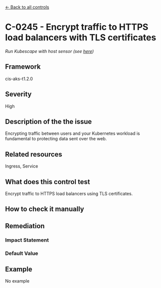 [← Back to all controls](index.md)

# C-0245 - Encrypt traffic to HTTPS load balancers with TLS certificates

_Run Kubescape with host sensor (see [here](../../components/host-sensor))_

## Framework

cis-aks-t1.2.0

## Severity

High

## Description of the the issue

Encrypting traffic between users and your Kubernetes workload is fundamental to protecting data sent over the web.

## Related resources

Ingress, Service

## What does this control test

Encrypt traffic to HTTPS load balancers using TLS certificates.

## How to check it manually

## Remediation

### Impact Statement

### Default Value

## Example

No example

